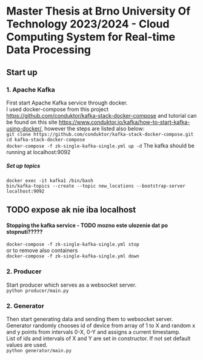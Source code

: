 # Master Thesis at Brno University Of Technology 2023/2024 - Cloud Computing System for Real-time Data Processing

## Start up
### 1. Apache Kafka
First start Apache Kafka service through docker. \
I used docker-compose from this project https://github.com/conduktor/kafka-stack-docker-compose and 
tutorial can be found on this site https://www.conduktor.io/kafka/how-to-start-kafka-using-docker/, 
however the steps are listed also below: \
``git clone https://github.com/conduktor/kafka-stack-docker-compose.git`` \
``cd kafka-stack-docker-compose `` \
``docker-compose -f zk-single-kafka-single.yml up -d``
The kafka should be running at localhost:9092
##### Set up topics
``docker exec -it kafka1 /bin/bash`` \
``bin/kafka-topics --create --topic new_locations --bootstrap-server localhost:9092``

## TODO expose ak nie iba localhost

#### Stopping the kafka service - TODO mozno este ulozenie dat po stopnuti?????
``docker-compose -f zk-single-kafka-single.yml stop`` \
or to remove also containers \
``docker-compose -f zk-single-kafka-single.yml down``
### 2. Producer
Start producer which serves as a websocket server. \
``python producer/main.py``
### 2. Generator
Then start generating data and sending them to websocket server. \
Generator randomly chooses id of device from array of 1 to X and random x and y points from intervals 0-X, 0-Y and assigns a current timestamp. \
List of ids and intervals of X and Y are set in constructor. If not set default values are used. \
``python generator/main.py``
